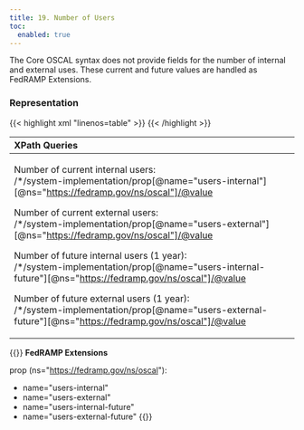 ```yaml
---
title: 19. Number of Users
toc:
  enabled: true
---
```


The Core OSCAL syntax does not provide fields for the number of internal and external uses. These current and future values are handled as FedRAMP Extensions.

### **Representation**

{{< highlight xml "linenos=table" >}}
<system-implementation>
      <prop name="users-internal" ns=https://fedramp.gov/ns/oscal vaule=”22”/>
      <prop name="users-external" ns=https://fedramp.gov/ns/oscal value=”110”/ >
      <prop name="users-internal-future" ns=https://fedramp.gov/ns/oscal value=”25”/>
      <prop name="users-external-future" ns=https://fedramp.gov/ns/oscal value=”200”/>
   </system-implementation>
{{< /highlight >}}

|**XPath Queries**|
| :- |
|<p>Number of current internal users:<br>/\*/system-implementation/prop[@name="users-internal"]‌[@ns="https://fedramp.gov/ns/oscal"]/@value</p><p>Number of current external users:<br>/\*/system-implementation/prop[@name="users-external"]‌[@ns="https://fedramp.gov/ns/oscal"]/@value</p><p>Number of future internal users (1 year):<br>/\*/system-implementation/prop[@name="users-internal-future"]‌[@ns="https://fedramp.gov/ns/oscal"]/@value</p><p>Number of future external users (1 year):<br>/\*/system-implementation/prop[@name="users-external-future"]‌[@ns="https://fedramp.gov/ns/oscal"]/@value</p><p></p>|




{{<callout>}}
**FedRAMP Extensions**

prop (ns="https://fedramp.gov/ns/oscal"):
- name="users-internal" 
- name="users-external" 
- name="users-internal-future" 
- name="users-external-future" 
{{</callout>}}
